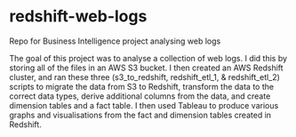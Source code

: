 # redshift-web-logs
Repo for Business Intelligence project analysing web logs

The goal of this project was to analyse a collection of web logs. I did this by storing all of the files in an AWS S3 bucket. I then created an AWS Redshift cluster, and ran these three (s3_to_redshift, redshift_etl_1, & redshift_etl_2) scripts to migrate the data from S3 to Redshift, transform the data to the correct data types, derive additional columns from the data, and create dimension tables and a fact table. 
I then used Tableau to produce various graphs and visualisations from the fact and dimension tables created in Redshift.


